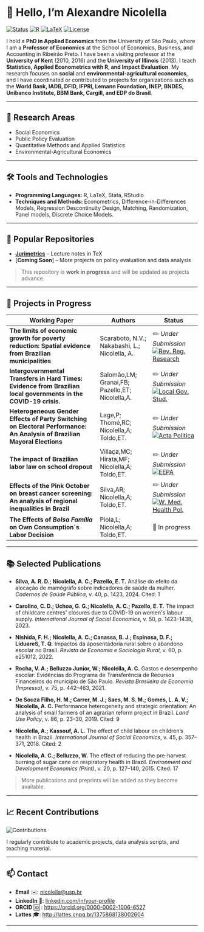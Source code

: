 # 👋 Hello, I’m Alexandre Nicolella

[![Status](https://img.shields.io/badge/Status-Work%20in%20Progress-yellow)]()
[![R](https://img.shields.io/badge/R-%3E%3D4.0-orange)](https://www.r-project.org/)
[![LaTeX](https://img.shields.io/badge/LaTeX-Project-lightgrey)](https://www.latex-project.org/)
[![License](https://img.shields.io/badge/License-USP-green.svg)](LICENSE)

I hold a **PhD in Applied Economics** from the University of São Paulo, where I am a **Professor of Economics** at the School of Economics, Business, and Accounting in Ribeirão Preto. I have been a visiting professor at the **University of Kent** (2010, 2016) and the **University of Illinois** (2013). I teach **Statistics, Applied Econometrics with R, and Impact Evaluation**. My research focuses on **social** and **environmental-agricultural economics**, and I have coordinated or contributed to projects for organizations such as the **World Bank, IADB, DFID, IFPRI, Lemann Foundation, INEP, BNDES, Unibanco Institute, BBM Bank, Cargill, and EDP do Brasil**.


---

## 🔭 Research Areas

- Social Economics  
- Public Policy Evaluation  
- Quantitative Methods and Applied Statistics  
- Environmental-Agricultural Economics 

---

## 🛠 Tools and Technologies

- **Programming Languages:** R, LaTeX, Stata, RStudio  
- **Techniques and Methods:** Econometrics, Difference-in-Differences Models, Regression Descontinuity Design, Matching, Randomization, Panel models, Discrete Choice Models.  

---

## 📂 Popular Repositories

- [**Jurimetrics**](https://anicolella.github.io/jurimetria/) – Lecture notes in TeX  
- [**Coming Soon**] – More projects on policy evaluation and data analysis  

> This repository is **work in progress** and will be updated as projects advance.

---

## 🚀 Projects in Progress

| Working Paper | Authors | Status |
|---------|-----------|--------|
| **The limits of economic growth for poverty reduction: Spatial evidence from Brazilian municipalities** | Scaraboto, N.V.; Nakabashi, L.; Nicolella, A. | ✏️ *Under Submission* [![Rev. Reg. Research](https://img.shields.io/badge/Rev.%20Reg.%20Research-red)](https://link.springer.com/journal/10037) |
| **Intergovernmental Transfers in Hard Times: Evidence from Brazilian local governments in the COVID-19 crisis.** | Salomão,LM; Granai,FB; Pazello,ET;  Nicolella,A. | ✏️ *Under Submission*[![Local Gov. Stud.](https://img.shields.io/badge/Local%20Gov.%20Stud.-red)](https://www.tandfonline.com/journals/flgs20) |
| **Heterogeneous Gender Effects of Party Switching on Electoral Performance: An Analysis of Brazilian Mayoral Elections** | Lage,P; Thomé,RC; Nicolella,A; Toldo,ET. | ✏️ *Under Submission*[![Acta Politica](https://img.shields.io/badge/Acta%20Politica-red)](https://link.springer.com/journal/41269)| 
| **The impact of Brazilian labor law on school dropout** | Villaça,MC; Hirata,MF; Nicolella,A; Toldo,ET. | ✏️ *Under Submission*[![EEPA](https://img.shields.io/badge/EEPA-red)](https://journals.sagepub.com/home/epa) |
| **Effects of the Pink October on breast cancer screening: An analysis of regional inequalities in Brazil** | Silva,AR; Nicolella,A; Toldo,ET. | ✏️ *Under Submission*[![W. Med. Health Pol.](https://img.shields.io/badge/W.%20Med.%20Health%20Pol..-red)](https://onlinelibrary.wiley.com/journal/19484682) |
| **The Effects of *Bolsa Família* on Own Consumption´s Labor Decision** | Piola,L; Nicolella,A; Toldo,ET. | 🔄 In progress |

---

## 📚 Selected Publications

- **Silva, A. R. D.; Nicolella, A. C.; Pazello, E. T.** Análise do efeito da alocação de mamógrafo sobre indicadores de saúde da mulher. *Cadernos de Saúde Pública*, v. 40, p. 1423, 2024. Cited: 1  

- **Carolino, C. D.; Uchoa, G. G.; Nicolella, A. C.; Pazello, E. T.** The impact of childcare centres' closures due to COVID-19 on women's labour supply. *International Journal of Social Economics*, v. 50, p. 1423–1438, 2023.  

- **Nishida, F. H.; Nicolella, A. C.; Canassa, B. J.; Espinosa, D. F.; LiduareS, T. Q.** Impactos da aposentadoria rural sobre o abandono escolar no Brasil. *Revista de Economia e Sociologia Rural*, v. 60, p. e251012, 2022.  

- **Rocha, V. A.; Belluzzo Junior, W.; Nicolella, A. C.** Gastos e desempenho escolar: Evidências do Programa de Transferência de Recursos Financeiros do município de São Paulo. *Revista Brasileira de Economia (Impresso)*, v. 75, p. 442–463, 2021.  

- **De Souza Filho, H. M.; Carrer, M. J.; Saes, M. S. M.; Gomes, L. A. V.; Nicolella, A. C.** Performance heterogeneity and strategic orientation: An analysis of small farmers of an agrarian reform project in Brazil. *Land Use Policy*, v. 86, p. 23–30, 2019. Cited: 9  

- **Nicolella, A.; Kassouf, A. L.** The effect of child labour on children’s health in Brazil. *International Journal of Social Economics*, v. 45, p. 357–371, 2018. Cited: 2  

- **Nicolella, A. C.; Belluzzo, W.** The effect of reducing the pre-harvest burning of sugar cane on respiratory health in Brazil. *Environment and Development Economics (Print)*, v. 20, p. 127–140, 2015. Cited: 17

> More publications and preprints will be added as they become available.

---

## 📈 Recent Contributions

![Contributions](https://img.shields.io/badge/Contributions-61-green)  

I regularly contribute to academic projects, data analysis scripts, and teaching material.

---

## 📫 Contact

- **Email** ✉️: nicolella@usp.br  
- **LinkedIn** 🔗: [linkedin.com/in/your-profile](https://www.linkedin.com)  
- **ORCID** 🆔 :  https://orcid.org/0000-0002-1006-6527
- **Lattes** 🎓: http://lattes.cnpq.br/1375868138002604

---


